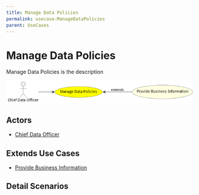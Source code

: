 ```yaml
---
title: Manage Data Policies
permalink: usecase-ManageDataPolicies
parent: UseCases
---
```

# Manage Data Policies

Manage Data Policies is the description

![Activities Diagram](./Activities.png)

## Actors

* [Chief Data Officer](actor-chiefdataofficer)





## Extends Use Cases

* [Provide Business Information](usecase-ProvideBusinessInformation)







## Detail Scenarios





